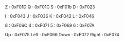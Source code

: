 Z : 0xF01D
Q : 0xF01C
S : 0xF01b
D : 0xF023


I : 0xF043
J : 0xF036
K : 0xF042
L : 0xF046

8 : 0xF06C
4 : 0xF071
5 : 0xF069
6 : 0xF07A

Up : 0xF075
Left : 0xF066
Down : 0xF072
Right : 0xF074
